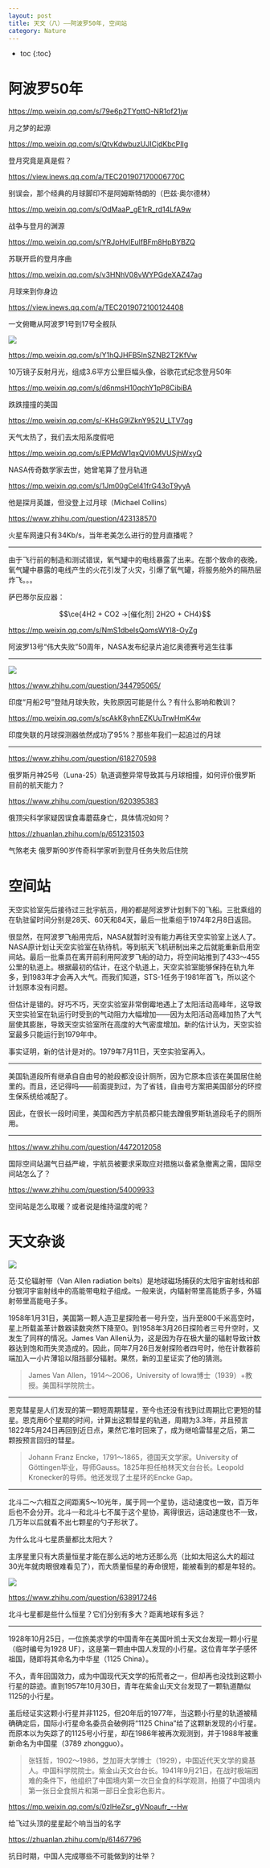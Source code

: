 ```yaml
---
layout: post
title: 天文（八）——阿波罗50年, 空间站
category: Nature 
---
```


* toc
{:toc}

# 阿波罗50年

https://mp.weixin.qq.com/s/79e6p2TYpttO-NR1of21jw

月之梦的起源

https://mp.weixin.qq.com/s/QtvKdwbuzUJICjdKbcPIlg

登月究竟是真是假？

https://view.inews.qq.com/a/TEC201907170006770C

别误会，那个经典的月球脚印不是阿姆斯特朗的（巴兹·奥尔德林）

https://mp.weixin.qq.com/s/OdMaaP_gE1rR_rd14LfA9w

战争与登月的渊源

https://mp.weixin.qq.com/s/YRJpHvlEulfBFm8HpBYBZQ

苏联开启的登月序曲

https://mp.weixin.qq.com/s/v3HNhV08vWYPGdeXAZ47ag

月球来到你身边

https://view.inews.qq.com/a/TEC2019072100124408

一文俯瞰从阿波罗1号到17号全舰队

![](/images/img3/Apollo11_AnnotatedHero.jpg)

https://mp.weixin.qq.com/s/Y1hQJHFB5InSZNB2T2KfVw

10万镜子反射月光，组成3.6平方公里巨幅头像，谷歌花式纪念登月50年

https://mp.weixin.qq.com/s/d6nmsH10qchY1pP8CibiBA

跌跌撞撞的美国

https://mp.weixin.qq.com/s/-KHsG9lZknY952U_LTV7qg

天气太热了，我们去太阳系度假吧

https://mp.weixin.qq.com/s/EPMdW1qxQVl0MVUSjhWxyQ

NASA传奇数学家去世，她曾笔算了登月轨道

https://mp.weixin.qq.com/s/1Jm00gCel41frG43oT9yyA

他是探月英雄，但没登上过月球（Michael Collins）

https://www.zhihu.com/question/423138570

火星车网速只有34Kb/s，当年老美怎么进行的登月直播呢？

---

由于飞行前的制造和测试错误，氧气罐中的电线暴露了出来。在那个致命的夜晚，氧气罐中暴露的电线产生的火花引发了火灾，引爆了氧气罐，将服务舱外的隔热层炸飞。。。

萨巴蒂尔反应器：

$$\ce{4H2 + CO2 ->[催化剂] 2H2O + CH4}$$

https://mp.weixin.qq.com/s/NmS1dbeIsQomsWYI8-OyZg

阿波罗13号“伟大失败”50周年，NASA发布纪录片追忆奥德赛号逃生往事

---

![](/images/img3/india_moon.jpg)

https://www.zhihu.com/question/344795065/

印度“月船2号”登陆月球失败，失败原因可能是什么？有什么影响和教训？

https://mp.weixin.qq.com/s/scAkK8yhnEZKUuTrwHmK4w

印度失联的月球探测器依然成功了95%？那些年我们一起追过的月球

---

https://www.zhihu.com/question/618270598

俄罗斯月神25号（Luna-25）轨道调整异常导致其与月球相撞，如何评价俄罗斯目前的航天能力？

https://www.zhihu.com/question/620395383

俄顶尖科学家疑因误食毒蘑菇身亡，具体情况如何？

https://zhuanlan.zhihu.com/p/651231503

气煞老夫 俄罗斯90岁传奇科学家听到登月任务失败后住院

# 空间站

天空实验室先后接待过三批宇航员，用的都是阿波罗计划剩下的飞船。三批乘组的在轨驻留时间分别是28天、60天和84天，最后一批乘组于1974年2月8日返回。

很显然，在阿波罗飞船用完后，NASA就暂时没有能力再往天空实验室上送人了。NASA原计划让天空实验室在轨待机，等到航天飞机研制出来之后就能重新启用空间站。最后一批乘员在离开前利用阿波罗飞船的动力，将空间站推到了433～455公里的轨道上。根据最初的估计，在这个轨道上，天空实验室能够保持在轨九年多，到1983年才会再入大气。而我们知道，STS-1任务于1981年首飞，所以这个计划原本没有问题。

但估计是错的。好巧不巧，天空实验室非常倒霉地遇上了太阳活动高峰年，这导致天空实验室在轨运行时受到的气动阻力大幅增加——因为太阳活动高峰加热了大气层使其膨胀，导致天空实验室所在高度的大气密度增加。新的估计认为，天空实验室最多只能运行到1979年中。

事实证明，新的估计是对的。1979年7月11日，天空实验室再入。

---

美国轨道段所有继承自自由号的舱段都没设计厕所，因为它原本应该在美国居住舱里的。而且，还记得吗——前面提到过，为了省钱，自由号方案把美国部分的环控生保系统给减配了。

因此，在很长一段时间里，美国和西方宇航员都只能去蹭俄罗斯轨道段毛子的厕所用。

---

https://www.zhihu.com/question/4472012058

国际空间站漏气日益严峻，宇航员被要求采取应对措施以备紧急撤离之需，国际空间站怎么了？

https://www.zhihu.com/question/54009933

空间站是怎么取暖？或者说是维持温度的呢？

# 天文杂谈

![](/images/img4/Van_Allen_radiation_belts.jpg)

范·艾伦辐射带（Van Allen radiation belts）是地球磁场捕获的太阳宇宙射线和部分银河宇宙射线中的高能带电粒子组成。一般来说，内辐射带里高能质子多，外辐射带里高能电子多。

1958年1月31日，美国第一颗人造卫星探险者一号升空，当升至800千米高空时，星上所载盖革计数器读数突然下降至0。到1958年3月26日探险者三号升空时，又发生了同样的情况。James Van Allen认为，这是因为存在极大量的辐射导致计数器达到饱和而失灵造成的。因此，同年7月26日发射探险者四号时，他在计数器前端加入一小片薄铅以阻挡部分辐射。果然，新的卫星证实了他的猜测。

>James Van Allen，1914～2006，University of Iowa博士（1939）+教授。美国科学院院士。

---

恩克彗星是人们发现的第一颗短周期彗星，至今也还没有找到过周期比它更短的彗星。恩克用6个星期的时间，计算出这颗彗星的轨道，周期为3.3年，并且预言1822年5月24日再回到近日点，果然它准时回来了，成为继哈雷彗星之后，第二颗按预言回归的彗星。

>Johann Franz Encke，1791～1865，德国天文学家。University of Göttingen毕业，导师Gauss。1825年担任柏林天文台台长。Leopold Kronecker的导师。他还发现了土星环的Encke Gap。

---

北斗二～六相互之间距离5～10光年，属于同一个星协，运动速度也一致，百万年后也不会分开。北斗一和北斗七不属于这个星协，离得很远，运动速度也不一致，几万年以后就看不出七颗星的勺子形状了。

为什么北斗七星质量都比太阳大？

主序星里只有大质量恒星才能在那么远的地方还那么亮（比如太阳这么大的超过30光年就肉眼很难看见了），而大质量恒星的寿命很短，能被看到的都是年轻的。

![](/images/img6/beidou.webp)

https://www.zhihu.com/question/638917246

北斗七星都是些什么恒星？它们分别有多大？距离地球有多远？

---

1928年10月25日，一位旅美求学的中国青年在美国叶凯士天文台发现一颗小行星（临时编号为1928 UF），这是第一颗由中国人发现的小行星。这位青年学子感怀祖国，随即将其命名为中华星（1125 China）。

不久，青年回国效力，成为中国现代天文学的拓荒者之一，但却再也没找到这颗小行星的踪迹。直到1957年10月30日，青年在紫金山天文台发现了一颗轨道酷似1125的小行星。

虽后经证实这颗小行星并非1125，但20年后的1977年，当这颗小行星的轨道被精确确定后，国际小行星命名委员会破例将“1125 China”给了这颗新发现的小行星。而原本以为失踪了的1125号小行星，却在1986年被再次观测到，并于1988年被重新命名为中国星（3789 zhongguo）。

>张钰哲，1902～1986，芝加哥大学博士（1929），中国近代天文学的奠基人。中国科学院院士。紫金山天文台台长。1941年9月21日，在战时极端困难的条件下，他组织了中国境内第一次日全食的科学观测，拍摄了中国境内第一张日全食照片和第一部日全食彩色影片。

https://mp.weixin.qq.com/s/0zlHeZsr_gVNoaufr_--Hw

给飞过头顶的星星起个响当当的名字

https://zhuanlan.zhihu.com/p/61467796

抗日时期，中国人完成哪些不可能做到的壮举？

